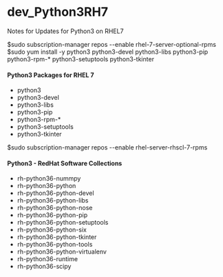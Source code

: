 # dev_Python3RH7
Notes for Updates for Python3 on RHEL7 

$sudo  subscription-manager repos --enable rhel-7-server-optional-rpms
$sudo yum install -y python3 python3-devel python3-libs python3-pip python3-rpm-* python3-setuptools python3-tkinter

#### Python3 Packages for RHEL 7
- python3
- python3-devel
- python3-libs
- python3-pip
- python3-rpm-*
- python3-setuptools
- python3-tkinter

$sudo  subscription-manager repos --enable rhel-server-rhscl-7-rpms


#### Python3 - RedHat Software Collections
- rh-python36-nummpy
- rh-python36-python
- rh-python36-python-devel
- rh-python36-python-libs
- rh-python36-python-nose
- rh-python36-python-pip
- rh-python36-python-setuptools
- rh-python36-python-six
- rh-python36-python-tkinter
- rh-python36-python-tools
- rh-python36-python-virtualenv
- rh-python36-runtime
- rh-python36-scipy
